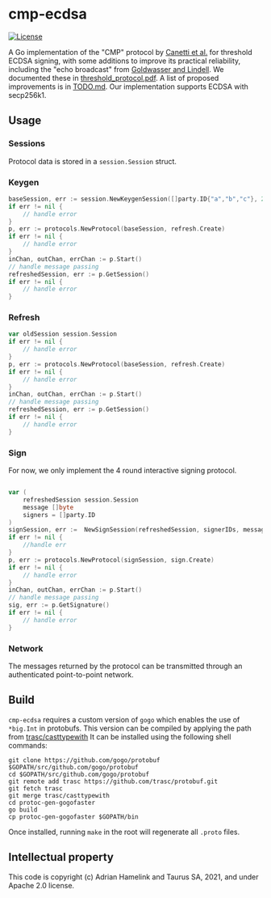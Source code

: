 # cmp-ecdsa

[![License](https://img.shields.io/badge/License-Apache%202.0-blue.svg)](https://opensource.org/licenses/Apache-2.0)

A Go implementation of the "CMP" protocol by [Canetti et al.](https://eprint.iacr.org/2021/060) for threshold ECDSA signing, with some additions to improve its practical reliability, including the "echo broadcast" from [Goldwasser and Lindell](https://doi.org/10.1007/s00145-005-0319-z).  We documented these in [threshold_protocol.pdf](threshold_protocol.pdf). A list of proposed improvements is in [TODO.md](TODO.md).  Our implementation supports ECDSA with secp256k1.

## Usage

### Sessions

Protocol data is stored in a `session.Session` struct.

### Keygen

```go
baseSession, err := session.NewKeygenSession([]party.ID{"a","b","c"}, 2, "a") (*Keygen, error) 
if err != nil {
	// handle error
}
p, err := protocols.NewProtocol(baseSession, refresh.Create)
if err != nil {
    // handle error
}
inChan, outChan, errChan := p.Start()
// handle message passing 
refreshedSession, err := p.GetSession()
if err != nil {
    // handle error
}
```
### Refresh

```go
var oldSession session.Session
if err != nil {
	// handle error
}
p, err := protocols.NewProtocol(baseSession, refresh.Create)
if err != nil {
    // handle error
}
inChan, outChan, errChan := p.Start()
// handle message passing 
refreshedSession, err := p.GetSession()
if err != nil {
    // handle error
}

```
### Sign

For now, we only implement the 4 round interactive signing protocol. 
```go

var (
	refreshedSession session.Session
	message []byte
	signers = []party.ID
)
signSession, err :=  NewSignSession(refreshedSession, signerIDs, message)
if err != nil {
	//handle err
}
p, err := protocols.NewProtocol(signSession, sign.Create)
if err != nil {
    // handle error
}
inChan, outChan, errChan := p.Start()
// handle message passing 
sig, err := p.GetSignature()
if err != nil {
    // handle error
}
```
### Network

The messages returned by the protocol can be transmitted through an authenticated point-to-point network.

## Build

`cmp-ecdsa` requires a custom version of `gogo` which enables the use of `*big.Int` in protobufs. 
This version can be compiled by applying the path from [trasc/casttypewith](https://github.com/trasc/protobuf)
It can be installed using the following shell commands:

```shell
git clone https://github.com/gogo/protobuf $GOPATH/src/github.com/gogo/protobuf
cd $GOPATH/src/github.com/gogo/protobuf
git remote add trasc https://github.com/trasc/protobuf.git
git fetch trasc
git merge trasc/casttypewith
cd protoc-gen-gogofaster
go build
cp protoc-gen-gogofaster $GOPATH/bin
```

Once installed, running `make` in the root will regenerate all `.proto` files.


## Intellectual property

This code is copyright (c) Adrian Hamelink and Taurus SA, 2021, and under Apache 2.0 license.




